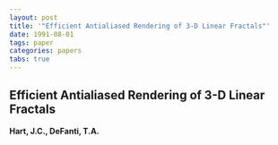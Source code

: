 ```yaml
---
layout: post
title: '"Efficient Antialiased Rendering of 3-D Linear Fractals"'
date: 1991-08-01
tags: paper
categories: papers
tabs: true
---
```


## Efficient Antialiased Rendering of 3-D Linear Fractals
**Hart, J.C., DeFanti, T.A.**
